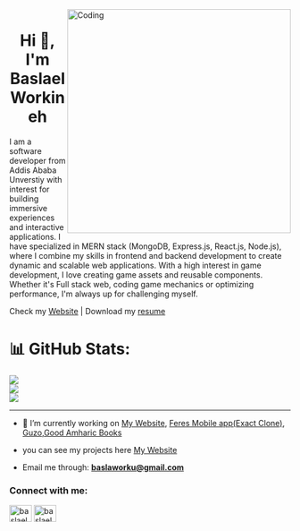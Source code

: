<img align="right" alt="Coding" width="400" src="https://cdn.dribbble.com/users/1523313/screenshots/16134521/media/3975730626bdae63cf9b25d3b634bac3.gif"/>

<h1 align="center">Hi 👋, I'm Baslael Workineh</h1>

<p>I am a software developer from Addis Ababa Unverstiy with interest for building immersive experiences and interactive applications. I have specialized in MERN stack (MongoDB, Express.js, React.js, Node.js), where I combine my skills in frontend and backend development to create dynamic and scalable web applications. With a high interest in game development, I love creating game assets and reusable components. Whether it's Full stack web, coding game mechanics or optimizing performance, I'm always up for challenging myself.</p>

Check my [Website](https://mrbasketo.vercel.app/)  |  Download my [resume](https://drive.usercontent.google.com/uc?export=download&id=1iNJQtjSPqGtYWQfP0GxdHr8YW8HOam67)
# 📊 GitHub Stats:
![](https://github-readme-stats.vercel.app/api?username=BaslaelWorkineh&theme=dark&hide_border=true&include_all_commits=true&count_private=true)<br/>
![](https://github-readme-streak-stats.herokuapp.com/?user=BaslaelWorkineh&theme=dark&hide_border=true)<br/>
![](https://github-readme-stats.vercel.app/api/top-langs/?username=BaslaelWorkineh&theme=dark&hide_border=true&include_all_commits=true&count_private=true&layout=compact)

---

- 🔭 I’m currently working on [My Website](https://mrbasketo.vercel.app/), [Feres Mobile app(Exact Clone)](https://github.com/BaslaelWorkineh/Feres-Clone), [Guzo](https://github.com/beki-kel/GUZO/tree/main),[Good Amharic Books](https://github.com/eyuuab/good_amharic_books)

- you can see my projects here [My Website](https://mrbasketo.vercel.app/)

- Email me through: **baslaworku@gmail.com**

<h3 align="left">Connect with me:</h3>
<p align="left">
<a href="https://linkedin.com/in/baslael-workineh-ayele-131b11248" target="blank"><img align="center" src="https://raw.githubusercontent.com/rahuldkjain/github-profile-readme-generator/master/src/images/icons/Social/linked-in-alt.svg" alt="baslael-workineh-ayele-131b11248" height="30" width="40" /></a>
<a href="https://instagram.com/baslael_w" target="blank"><img align="center" src="https://raw.githubusercontent.com/rahuldkjain/github-profile-readme-generator/master/src/images/icons/Social/instagram.svg" alt="baslael_w" height="30" width="40" /></a>
</p>
